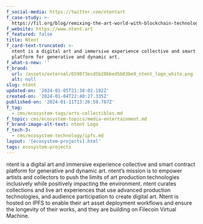 ```yaml
---
f_social-media: https://twitter.com/ntentart
f_case-study: >-
  https://fil.org/blog/remixing-the-art-world-with-blockchain-technology-a-q-a-with-ntent/
f_website: https://www.ntent.art
f_featured: false
title: Ntent
f_card-text-truncated: >-
  ntent is a digital art and immersive experience collective and smart contract
  platform for generative and dynamic art.
f_what-s-new: ''
f_brand:
  url: /assets/external/659873ecd5b28bbed5b03be9_ntent_logo_white.png
  alt: null
slug: ntent
updated-on: '2024-01-05T21:38:02.182Z'
created-on: '2024-01-04T22:40:27.335Z'
published-on: '2024-01-11T13:26:59.787Z'
f_tag:
  - cms/ecosystem-tags/arts-collectibles.md
f_topic: cms/ecosystem-topics/media-entertainment.md
f_brand-image-alt-text: ntent Logo
f_tech-3:
  - cms/ecosystem-technology/ipfs.md
layout: '[ecosystem-projects].html'
tags: ecosystem-projects
---
```


ntent is a digital art and immersive experience collective and smart contract platform for generative and dynamic art. ntent’s mission is to empower artists and collectors to push the limits of art production technologies inclusively while positively impacting the environment. ntent curates collections and live art experiences that use advanced production technologies, and audience participation to create digital art. Ntent is hosted on IPFS to enable their art asset deployment workflows and ensure the longevity of their works, and they are building on Filecoin Virtual Machine.

